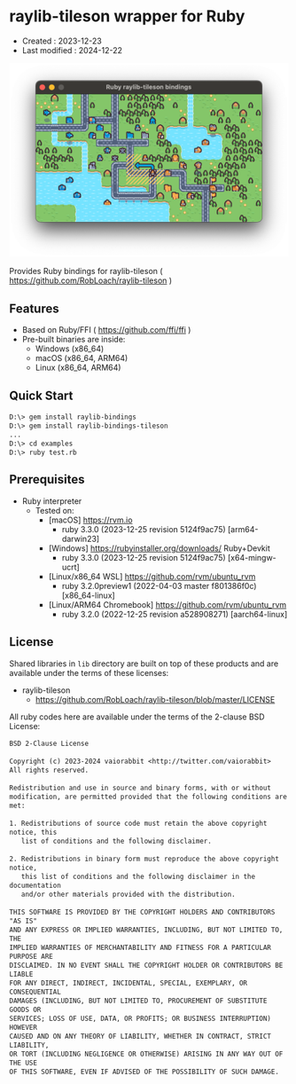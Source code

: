 <!-- -*- mode:markdown; coding:utf-8; -*- -->

# raylib-tileson wrapper for Ruby #

*   Created : 2023-12-23
*   Last modified : 2024-12-22

<img src="https://raw.githubusercontent.com/vaiorabbit/raylib-bindings-tileson/main/doc/screenshot_00.png" width="600">

Provides Ruby bindings for raylib-tileson ( https://github.com/RobLoach/raylib-tileson )

## Features ##

*   Based on Ruby/FFI ( https://github.com/ffi/ffi )
*   Pre-built binaries are inside:
    *   Windows (x86_64)
    *   macOS (x86_64, ARM64)
    *   Linux (x86_64, ARM64)

## Quick Start ##

```
D:\> gem install raylib-bindings
D:\> gem install raylib-bindings-tileson
...
D:\> cd examples
D:\> ruby test.rb
```

## Prerequisites ##

*   Ruby interpreter
    *   Tested on:
        *   [macOS] https://rvm.io
            *   ruby 3.3.0 (2023-12-25 revision 5124f9ac75) [arm64-darwin23]
        *   [Windows] https://rubyinstaller.org/downloads/ Ruby+Devkit
            *   ruby 3.3.0 (2023-12-25 revision 5124f9ac75) [x64-mingw-ucrt]
        *   [Linux/x86_64 WSL] https://github.com/rvm/ubuntu_rvm
            *   ruby 3.2.0preview1 (2022-04-03 master f801386f0c) [x86_64-linux]
        *   [Linux/ARM64 Chromebook] https://github.com/rvm/ubuntu_rvm
            *   ruby 3.2.0 (2022-12-25 revision a528908271) [aarch64-linux]

## License ##

Shared libraries in `lib` directory are built on top of these products and are available under the terms of these licenses:

*   raylib-tileson
    *   <https://github.com/RobLoach/raylib-tileson/blob/master/LICENSE>

All ruby codes here are available under the terms of the 2-clause BSD License:

    BSD 2-Clause License

    Copyright (c) 2023-2024 vaiorabbit <http://twitter.com/vaiorabbit>
    All rights reserved.

    Redistribution and use in source and binary forms, with or without
    modification, are permitted provided that the following conditions are met:

    1. Redistributions of source code must retain the above copyright notice, this
       list of conditions and the following disclaimer.

    2. Redistributions in binary form must reproduce the above copyright notice,
       this list of conditions and the following disclaimer in the documentation
       and/or other materials provided with the distribution.

    THIS SOFTWARE IS PROVIDED BY THE COPYRIGHT HOLDERS AND CONTRIBUTORS "AS IS"
    AND ANY EXPRESS OR IMPLIED WARRANTIES, INCLUDING, BUT NOT LIMITED TO, THE
    IMPLIED WARRANTIES OF MERCHANTABILITY AND FITNESS FOR A PARTICULAR PURPOSE ARE
    DISCLAIMED. IN NO EVENT SHALL THE COPYRIGHT HOLDER OR CONTRIBUTORS BE LIABLE
    FOR ANY DIRECT, INDIRECT, INCIDENTAL, SPECIAL, EXEMPLARY, OR CONSEQUENTIAL
    DAMAGES (INCLUDING, BUT NOT LIMITED TO, PROCUREMENT OF SUBSTITUTE GOODS OR
    SERVICES; LOSS OF USE, DATA, OR PROFITS; OR BUSINESS INTERRUPTION) HOWEVER
    CAUSED AND ON ANY THEORY OF LIABILITY, WHETHER IN CONTRACT, STRICT LIABILITY,
    OR TORT (INCLUDING NEGLIGENCE OR OTHERWISE) ARISING IN ANY WAY OUT OF THE USE
    OF THIS SOFTWARE, EVEN IF ADVISED OF THE POSSIBILITY OF SUCH DAMAGE.
